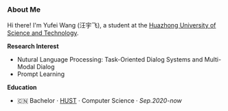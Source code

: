 ### About Me
Hi there! I'm Yufei Wang (汪宇飞), a  student at the [Huazhong University of Science and Technology](https://hust.edu.cn/).

**Research Interest**
- Nutural Language Processing: Task-Oriented Dialog Systems and Multi-Modal Dialog
- Prompt Learning

**Education**
- 🇨🇳 Bachelor · [HUST](https://hust.edu.cn/) · Computer Science · *Sep.2020-now*

